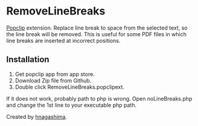 # RemoveLineBreaks
[Popclip](https://github.com/pilotmoon/PopClip-Extensions) extension. Replace line break to space from the selected text, so the line break will be removed. This is useful for some PDF files in which line breaks are inserted at incorrect positions.



## Installation

1. Get popclip app from app store.
2. Download Zip file from Github.
3. Double click RemoveLineBreaks.popclipext. 



If it does not work, probably path to php is wrong. Open noLineBreaks.php and change the 1st line to your executable php path.



Created by [hnagashima](https://github.com/hnagashima/RemoveLineBreaks).

